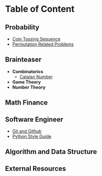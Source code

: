 # Table of Content

## Probability
- [Coin Tossing Sequence](Probability/Coin_Tossing_Sequence.md)
- [Permutation Related Problems](Probability/Permutation.md)

## Brainteaser
- **Combinatorics**
  - [Catalan Number](Brainteaser/Combinatorics/Catalan_Number.md)
- **Game Theory**
- **Number Theory**
## Math Finance

## Software Engineer
- [Git and Github](SoftwareEngineer/Git.md)
- [Python Style Guide](SoftwareEngineer/Style_Guide_Python.md)

## Algorithm and Data Structure

## External Resources
